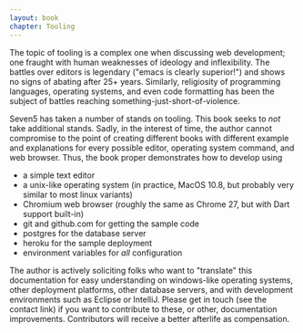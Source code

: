 ```yaml
--- 
layout: book
chapter: Tooling
---
```


The topic of tooling is a complex one when discussing web development; one fraught with human weaknesses of ideology and inflexibility.  The battles over editors is legendary ("emacs is clearly superior!") and shows no signs of abating after 25+ years.  Similarly, religiosity of programming languages, operating systems, and even code formatting has been the subject of battles reaching  something-just-short-of-violence.

Seven5 has taken a number of stands on tooling. This book seeks to _not_ take additional stands.  Sadly, in the interest of time, the author cannot compromise to the point of creating different books with different example and explanations for every possible editor, operating system command, and web browser.  Thus, the book proper demonstrates how to develop using

* a simple text editor 
* a unix-like operating system (in practice, MacOS 10.8, but probably very similar to most linux variants)
* Chromium web browser (roughly the same as Chrome 27, but with Dart support built-in)
* git and github.com for getting the sample code
* postgres for the database server
* heroku for the sample deployment
* environment variables for *all* configuration

The author is actively soliciting folks who want to "translate" this documentation for easy understanding on windows-like operating systems, other deployment platforms, other database servers, and with development environments such as Eclipse or IntelliJ.  Please get in touch (see the contact link) if you want to contribute to these, or other, documentation improvements.  Contributors will receive a better afterlife as compensation.

